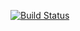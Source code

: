 [![Build Status](https://travis-ci.org/PracticaDS/pdes-tp-backend-grupo1.svg?branch=master)](https://travis-ci.org/PracticaDS/pdes-tp-backend-grupo1)
